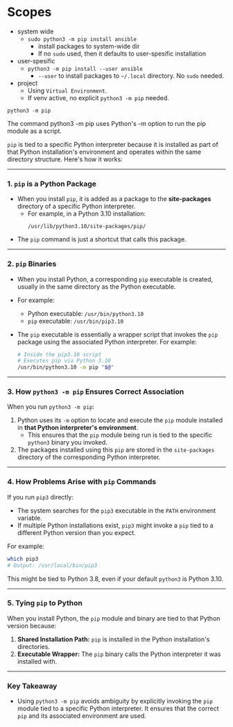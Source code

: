 # Scopes

- system wide
  - `sudo python3 -m pip install ansible`
    - install packages to system-wide dir
    - If no `sudo` used, then it defaults to user-spesific installation
- user-spesific
  - `python3 -m pip install --user ansible`
    - `--user` to install packages to `~/.local` directory. No `sudo` needed.
- project
  - Using `Virtual Environment`.
  - If venv active, no explicit `python3 -m pip` needed.

`python3 -m pip`

The command python3 -m pip uses Python's -m option to run the pip module as a script.

`pip` is tied to a specific Python interpreter because it is installed as part of that Python installation's environment and operates within the same directory structure. Here's how it works:

---

### **1. `pip` is a Python Package**
- When you install `pip`, it is added as a package to the **site-packages** directory of a specific Python interpreter.
  - For example, in a Python 3.10 installation:
    ```
    /usr/lib/python3.10/site-packages/pip/
    ```
- The `pip` command is just a shortcut that calls this package.

---

### **2. `pip` Binaries**
- When you install Python, a corresponding `pip` executable is created, usually in the same directory as the Python executable.
- For example:
  - Python executable: `/usr/bin/python3.10`
  - `pip` executable: `/usr/bin/pip3.10`

- The `pip` executable is essentially a wrapper script that invokes the `pip` package using the associated Python interpreter. For example:
  ```bash
  # Inside the pip3.10 script
  # Executes pip via Python 3.10
  /usr/bin/python3.10 -m pip "$@"
  ```

---

### **3. How `python3 -m pip` Ensures Correct Association**
When you run `python3 -m pip`:
1. Python uses its `-m` option to locate and execute the `pip` module installed in **that Python interpreter's environment**.
   - This ensures that the `pip` module being run is tied to the specific `python3` binary you invoked.
2. The packages installed using this `pip` are stored in the `site-packages` directory of the corresponding Python interpreter.

---

### **4. How Problems Arise with `pip` Commands**
If you run `pip3` directly:
- The system searches for the `pip3` executable in the `PATH` environment variable.
- If multiple Python installations exist, `pip3` might invoke a `pip` tied to a different Python version than you expect.

For example:
```bash
which pip3
# Output: /usr/local/bin/pip3
```
This might be tied to Python 3.8, even if your default `python3` is Python 3.10.

---

### **5. Tying `pip` to Python**
When you install Python, the `pip` module and binary are tied to that Python version because:
1. **Shared Installation Path:** `pip` is installed in the Python installation's directories.
2. **Executable Wrapper:** The `pip` binary calls the Python interpreter it was installed with.

---

### **Key Takeaway**
- Using `python3 -m pip` avoids ambiguity by explicitly invoking the `pip` module tied to a specific Python interpreter. It ensures that the correct `pip` and its associated environment are used.
